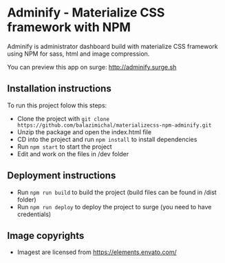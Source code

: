 # Adminify - Materialize CSS framework with NPM

Adminify is administrator dashboard build with materialize CSS framework using NPM for sass, html and image compression.

You can preview this app on surge: http://adminify.surge.sh

## Installation instructions

To run this project folow this steps:

- Clone the project with `git clone https://github.com/balazimichal/materializecss-npm-adminify.git`
- Unzip the package and open the index.html file
- CD into the project and run `npm install` to install dependencies
- Run `npm start` to start the project
- Edit and work on the files in /dev folder

## Deployment instructions

- Run `npm run build` to build the project (build files can be found in /dist folder)
- Run `npm run deploy` to deploy the project to surge (you need to have credentials)

## Image copyrights

- Imagest are licensed from https://elements.envato.com/
